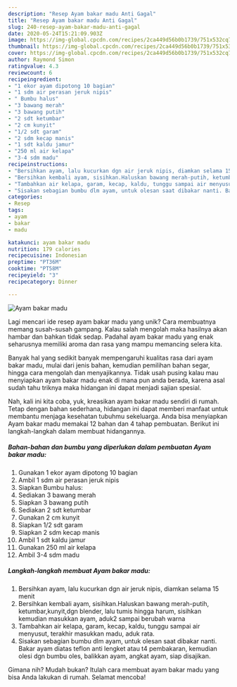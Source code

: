 ```yaml
---
description: "Resep Ayam bakar madu Anti Gagal"
title: "Resep Ayam bakar madu Anti Gagal"
slug: 240-resep-ayam-bakar-madu-anti-gagal
date: 2020-05-24T15:21:09.903Z
image: https://img-global.cpcdn.com/recipes/2ca449d56b0b1739/751x532cq70/ayam-bakar-madu-foto-resep-utama.jpg
thumbnail: https://img-global.cpcdn.com/recipes/2ca449d56b0b1739/751x532cq70/ayam-bakar-madu-foto-resep-utama.jpg
cover: https://img-global.cpcdn.com/recipes/2ca449d56b0b1739/751x532cq70/ayam-bakar-madu-foto-resep-utama.jpg
author: Raymond Simon
ratingvalue: 4.3
reviewcount: 6
recipeingredient:
- "1 ekor ayam dipotong 10 bagian"
- "1 sdm air perasan jeruk nipis"
- " Bumbu halus"
- "3 bawang merah"
- "3 bawang putih"
- "2 sdt ketumbar"
- "2 cm kunyit"
- "1/2 sdt garam"
- "2 sdm kecap manis"
- "1 sdt kaldu jamur"
- "250 ml air kelapa"
- "3-4 sdm madu"
recipeinstructions:
- "Bersihkan ayam, lalu kucurkan dgn air jeruk nipis, diamkan selama 15 menit"
- "Bersihkan kembali ayam, sisihkan.Haluskan bawang merah-putih, ketumbar,kunyit,dgn blender, lalu tumis hingga harum, sisihkan kemudian masukkan ayam, aduk2 sampai berubah warna"
- "Tambahkan air kelapa, garam, kecap, kaldu, tunggu sampai air menyusut, terakhir masukkan madu, aduk rata."
- "Sisakan sebagian bumbu dlm ayam, untuk olesan saat dibakar nanti. Bakar ayam diatas teflon anti lengket atau t4 pembakaran, kemudian olesi dgn bumbu oles, balikkan ayam, angkat ayam, siap disajikan."
categories:
- Resep
tags:
- ayam
- bakar
- madu

katakunci: ayam bakar madu 
nutrition: 179 calories
recipecuisine: Indonesian
preptime: "PT36M"
cooktime: "PT58M"
recipeyield: "3"
recipecategory: Dinner

---
```



![Ayam bakar madu](https://img-global.cpcdn.com/recipes/2ca449d56b0b1739/751x532cq70/ayam-bakar-madu-foto-resep-utama.jpg)

Lagi mencari ide resep ayam bakar madu yang unik? Cara membuatnya memang susah-susah gampang. Kalau salah mengolah maka hasilnya akan hambar dan bahkan tidak sedap. Padahal ayam bakar madu yang enak seharusnya memiliki aroma dan rasa yang mampu memancing selera kita.

Banyak hal yang sedikit banyak mempengaruhi kualitas rasa dari ayam bakar madu, mulai dari jenis bahan, kemudian pemilihan bahan segar, hingga cara mengolah dan menyajikannya. Tidak usah pusing kalau mau menyiapkan ayam bakar madu enak di mana pun anda berada, karena asal sudah tahu triknya maka hidangan ini dapat menjadi sajian spesial.




Nah, kali ini kita coba, yuk, kreasikan ayam bakar madu sendiri di rumah. Tetap dengan bahan sederhana, hidangan ini dapat memberi manfaat untuk membantu menjaga kesehatan tubuhmu sekeluarga. Anda bisa menyiapkan Ayam bakar madu memakai 12 bahan dan 4 tahap pembuatan. Berikut ini langkah-langkah dalam membuat hidangannya.

<!--inarticleads1-->

##### Bahan-bahan dan bumbu yang diperlukan dalam pembuatan Ayam bakar madu:

1. Gunakan 1 ekor ayam dipotong 10 bagian
1. Ambil 1 sdm air perasan jeruk nipis
1. Siapkan  Bumbu halus:
1. Sediakan 3 bawang merah
1. Siapkan 3 bawang putih
1. Sediakan 2 sdt ketumbar
1. Gunakan 2 cm kunyit
1. Siapkan 1/2 sdt garam
1. Siapkan 2 sdm kecap manis
1. Ambil 1 sdt kaldu jamur
1. Gunakan 250 ml air kelapa
1. Ambil 3-4 sdm madu




<!--inarticleads2-->

##### Langkah-langkah membuat Ayam bakar madu:

1. Bersihkan ayam, lalu kucurkan dgn air jeruk nipis, diamkan selama 15 menit
1. Bersihkan kembali ayam, sisihkan.Haluskan bawang merah-putih, ketumbar,kunyit,dgn blender, lalu tumis hingga harum, sisihkan kemudian masukkan ayam, aduk2 sampai berubah warna
1. Tambahkan air kelapa, garam, kecap, kaldu, tunggu sampai air menyusut, terakhir masukkan madu, aduk rata.
1. Sisakan sebagian bumbu dlm ayam, untuk olesan saat dibakar nanti. Bakar ayam diatas teflon anti lengket atau t4 pembakaran, kemudian olesi dgn bumbu oles, balikkan ayam, angkat ayam, siap disajikan.




Gimana nih? Mudah bukan? Itulah cara membuat ayam bakar madu yang bisa Anda lakukan di rumah. Selamat mencoba!
